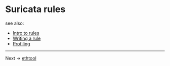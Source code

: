 # Suricata rules


see also:

* [Intro to rules](rules.intro.md)
* [Writing a rule](writing.first.rule.md)
* [Profiling](rules.profiling.md)

----

Next -> [ethtool](ethtool.md)
